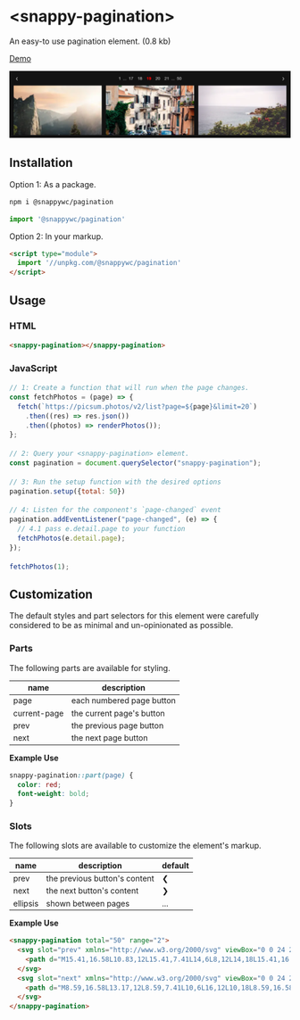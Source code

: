 # &lt;snappy-pagination&gt;

An easy-to use pagination element. (0.8 kb)

[Demo](https://codepen.io/jameslovallo/pen/bGvvxYK)

![](https://github.com/jameslovallo/snappy/blob/main/screenshots/snappy-pagination.png?raw=true)

## Installation

Option 1: As a package.

```sh
npm i @snappywc/pagination
```

```js
import '@snappywc/pagination'
```

Option 2: In your markup.

```html
<script type="module">
  import '//unpkg.com/@snappywc/pagination'
</script>
```

## Usage

### HTML

```html
<snappy-pagination></snappy-pagination>
```

### JavaScript

```js
// 1: Create a function that will run when the page changes.
const fetchPhotos = (page) => {
  fetch(`https://picsum.photos/v2/list?page=${page}&limit=20`)
    .then((res) => res.json())
    .then((photos) => renderPhotos());
};

// 2: Query your <snappy-pagination> element.
const pagination = document.querySelector("snappy-pagination");

// 3: Run the setup function with the desired options
pagination.setup({total: 50})

// 4: Listen for the component's `page-changed` event
pagination.addEventListener("page-changed", (e) => {
  // 4.1 pass e.detail.page to your function
  fetchPhotos(e.detail.page);
});

fetchPhotos(1);
```

## Customization

The default styles and part selectors for this element were carefully considered to be as minimal and un-opinionated as possible.

### Parts

The following parts are available for styling.

| name | description |
| - | - |
| page | each numbered page button |
| current-page | the current page's button |
| prev | the previous page button |
| next | the next page button |

**Example Use**

```css
snappy-pagination::part(page) {
  color: red;
  font-weight: bold;
}
```

### Slots

The following slots are available to customize the element's markup.

| name | description | default |
| - | - | - |
| prev | the previous button's content | ❮ |
| next | the next button's content | ❯ |
| ellipsis | shown between pages | ... |

**Example Use**

```html
<snappy-pagination total="50" range="2">
  <svg slot="prev" xmlns="http://www.w3.org/2000/svg" viewBox="0 0 24 24">
    <path d="M15.41,16.58L10.83,12L15.41,7.41L14,6L8,12L14,18L15.41,16.58Z" />
  </svg>
  <svg slot="next" xmlns="http://www.w3.org/2000/svg" viewBox="0 0 24 24">
    <path d="M8.59,16.58L13.17,12L8.59,7.41L10,6L16,12L10,18L8.59,16.58Z" />
  </svg>
</snappy-pagination>
```
